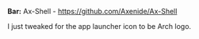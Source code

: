 **Bar:** Ax-Shell - https://github.com/Axenide/Ax-Shell

I just tweaked for the app launcher icon to be Arch logo.
